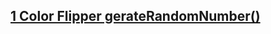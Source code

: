 ## [1 Color Flipper gerateRandomNumber()](https://github.com/MazharSolkar/js-mini-projects/tree/main/1-color-flipper-generateRandomNumber)
